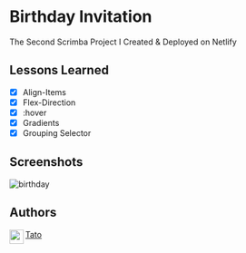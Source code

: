 # Birthday Invitation

The Second Scrimba Project I Created & Deployed on Netlify

## Lessons Learned

- [x]  Align-Items
- [x]  Flex-Direction
- [x]  :hover
- [x]  Gradients
- [x]  Grouping Selector

## Screenshots

![birthday](https://user-images.githubusercontent.com/80773310/197153084-20426775-414c-4f3c-a0c8-303a86e14ce5.png)

## Authors

<img align="left" alt="coral" width="25" height="25" src="https://emojiguide.com/wp-content/uploads/2022/04/coral-emoji.png">[Tato](https://github.com/DHCJS)

